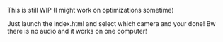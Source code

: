 This is still WIP (I might work on optimizations sometime)

Just launch the index.html and select which camera and your done!
Bw there is no audio and it works on one computer!
